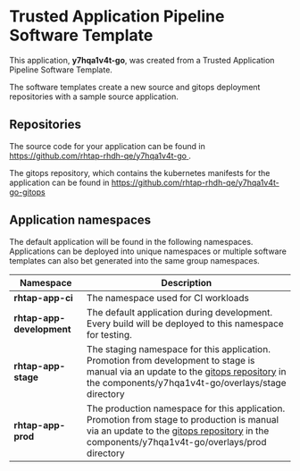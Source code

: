 # Trusted Application Pipeline Software Template

This application, **y7hqa1v4t-go**, was created from a Trusted Application Pipeline Software Template.

The software templates create a new source and gitops deployment repositories with a sample source application. 

## Repositories

The source code for your application can be found in [https://github.com/rhtap-rhdh-qe/y7hqa1v4t-go ](https://github.com/rhtap-rhdh-qe/y7hqa1v4t-go ).
 
The gitops repository, which contains the kubernetes manifests for the application can be found in 
[https://github.com/rhtap-rhdh-qe/y7hqa1v4t-go-gitops ](https://github.com/rhtap-rhdh-qe/y7hqa1v4t-go-gitops ) 

## Application namespaces 

The default application will be found in the following namespaces. Applications can be deployed into unique namespaces or multiple software templates can also bet generated into the same group namespaces.  

|  Namespace   |  Description   |  
| -------- | -------- |
| **rhtap-app-ci** | The namespace used for CI workloads |
| **rhtap-app-development** | The default application during development. Every build will be deployed to this namespace for testing. |
| **rhtap-app-stage** | The staging namespace for this application. Promotion from development to stage is manual via an update to the [gitops repository](https://github.com/rhtap-rhdh-qe/y7hqa1v4t-go-gitops ) in the components/y7hqa1v4t-go/overlays/stage directory |
| **rhtap-app-prod** | The production namespace for this application. Promotion from stage to production is manual via an update to the [gitops repository](https://github.com/rhtap-rhdh-qe/y7hqa1v4t-go-gitops ) in the components/y7hqa1v4t-go/overlays/prod directory |